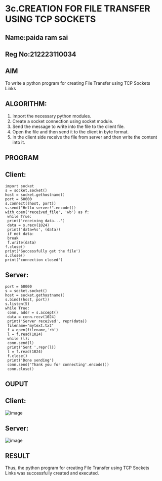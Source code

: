 # 3c.CREATION FOR FILE TRANSFER USING TCP SOCKETS
## Name:paida ram sai
## Reg No:212223110034
## AIM
To write a python program for creating File Transfer using TCP Sockets Links
## ALGORITHM:
1. Import the necessary python modules.
2. Create a socket connection using socket module.
3. Send the message to write into the file to the client file.
4. Open the file and then send it to the client in byte format.
5. In the client side receive the file from server and then write the content into it.
## PROGRAM
## Client:
```
import socket
s = socket.socket()
host = socket.gethostname()
port = 60000
s.connect((host, port))
s.send("Hello server!".encode())
with open('received_file', 'wb') as f:
 while True:
 print('receiving data...')
 data = s.recv(1024)
 print('data=%s', (data))
 if not data:
 break
 f.write(data)
f.close()
print('Successfully get the file')
s.close()
print('connection closed')
```
## Server:
```
port = 60000
s = socket.socket()
host = socket.gethostname()
s.bind((host, port)) 
s.listen(5)
while True:
 conn, addr = s.accept()
 data = conn.recv(1024)
 print('Server received', repr(data))
 filename='mytext.txt'
 f = open(filename,'rb')
 l = f.read(1024)
 while (l):
 conn.send(l)
 print('Sent ',repr(l))
 l = f.read(1024)
 f.close()
 print('Done sending')
 conn.send('Thank you for connecting'.encode())
 conn.close()
```
## OUPUT
## Client:
![image](https://github.com/vedagiriindusree/3c.FILE_TRANSFER_USING_TCP_SOCKETS/assets/149366776/e538c6da-d3ed-4c72-a8d2-0ed9a6b4af8b)
## Server:
![image](https://github.com/vedagiriindusree/3c.FILE_TRANSFER_USING_TCP_SOCKETS/assets/149366776/d393b9bf-6981-4b3f-a566-5b88450e502a)
## RESULT
Thus, the python program for creating File Transfer using TCP Sockets Links was 
successfully created and executed.
